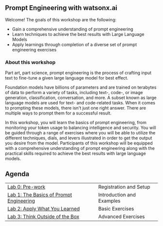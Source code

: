 ## Prompt Engineering with watsonx.ai

Welcome! The goals of this workshop are the following:

* Gain a comprehensive understanding of prompt engineering
* Learn techniques to achieve the best results with Large Language Models
* Apply learnings through completion of a diverse set of prompt engineering exercises

### About this workshop

Part art, part science, prompt engineering is the process of crafting input text to fine-tune a given large language model for best effect.

Foundation models have billions of parameters and are trained on terabytes of data to perform a variety of tasks, including text-, code-, or image generation, classification, conversation, and more. A subset known as large language models are used for text- and code-related tasks. When it comes to prompting these models, there isn't just one right answer. There are multiple ways to prompt them for a successful result.

In this workshop, you will learn the basics of prompt engineering, from monitoring your token usage to balancing intelligence and security. You will be guided through a range of exercises where you will be able to utilize the different techniques, dials, and levers illustrated in order to get the output you desire from the model. Participants of this workshop will be equipped with a comprehensive understanding of prompt engineering along with the practical skills required to achieve the best results with large language models.


## Agenda

|                                                            |                           |
|:-----------------------------------------------------------|:--------------------------|
| [Lab 0: Pre-work](pre-work/README.md)                      | Registration and Setup    |
| [Lab 1: The Basics of Prompt Engineering](lab-1/README.md) | Introduction and Examples |
| [Lab 2: Apply What You Learned](lab-2/README.md)           | Basic Exercises           |
| [Lab 3: Think Outside of the Box](lab-3/README.md)         | Advanced Exercises        |

